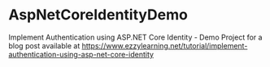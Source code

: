 # AspNetCoreIdentityDemo
Implement Authentication using ASP.NET Core Identity - Demo Project for a blog post available at https://www.ezzylearning.net/tutorial/implement-authentication-using-asp-net-core-identity
